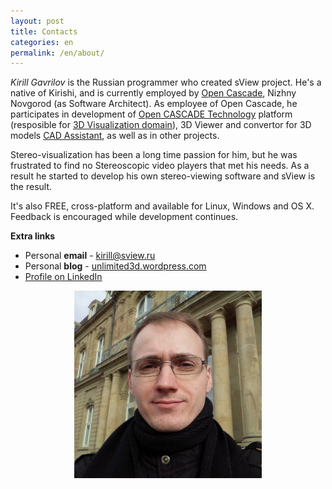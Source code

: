 ```yaml
---
layout: post
title: Contacts
categories: en
permalink: /en/about/
---
```


*Kirill Gavrilov* is the Russian programmer who created sView project.
He's a native of Kirishi, and is currently employed by [Open Cascade](https://opencascade.com), Nizhny Novgorod (as Software Architect).
As employee of Open Cascade, he participates in development of [Open CASCADE Technology](https://dev.opencascade.org) platform (resposible for [3D Visualization domain](https://dev.opencascade.org/index.php?q=home/projects/visualization)),
3D Viewer and convertor for 3D models [CAD Assistant](https://www.opencascade.com/content/cad-assistant),
as well as in other projects.

Stereo-visualization has been a long time passion for him, but he was frustrated to find no Stereoscopic video players that met his needs.
As a result he started to develop his own stereo-viewing software and sView is the result.

It's also FREE, cross-platform and available for Linux, Windows and OS X.
Feedback is encouraged while development continues.

**Extra links**

* Personal **email** - <kirill@sview.ru>
* Personal **blog** - [unlimited3d.wordpress.com](https://unlimited3d.wordpress.com)
* [Profile on LinkedIn](https://www.linkedin.com/in/kirill-gavrilov-b63696105)

<div align='center'><img src='/images/kirill.jpg' alt='Kirill Gavrilov' /></div>
